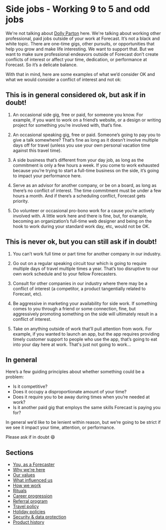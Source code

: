 # Side jobs - Working 9 to 5 and odd jobs

We're not talking about [Dolly Parton](https://en.wikipedia.org/wiki/9_to_5_(Dolly_Parton_song)) here. We're talking about working other professional, paid jobs outside of your work at Forecast. It’s not a black and white topic. There are one-time gigs, other pursuits, or opportunities that help you grow and make life interesting. We want to support that. But we want to make sure professional endeavors outside of Forecast don’t create conflicts of interest or affect your time, dedication, or performance at Forecast. So it’s a delicate balance.

With that in mind, here are some examples of what we’d consider OK and what we would consider a conflict of interest and not ok:

## This is in general considered ok, but ask if in doubt!

1. An occasional side gig, free or paid, for someone you know. For example, if you want to work on a friend’s website, or a design or writing project for something you’re involved with, that’s fine.

2. An occasional speaking gig, free or paid. Someone’s going to pay you to give a talk somewhere? That’s fine as long as it doesn’t involve multiple days off for travel (unless you use your own personal vacation time against this travel time).

3. A side business that’s different from your day job, as long as the commitment is only a few hours a week. If you come to work exhausted because you’re trying to start a full-time business on the side, it’s going to impact your performance here.

4. Serve as an advisor for another company, or be on a board, as long as there’s no conflict of interest. The time commitment must be under a few hours a month. And if there’s a scheduling conflict, Forecast gets priority.

5. Do volunteer or occasional pro-bono work for a cause you’re actively involved with. A little work here and there is fine, but, for example, becoming an organization’s full-time web designer and being on the hook to work during your standard work day, etc, would not be OK.

## This is never ok, but you can still ask if in doubt!

1. You can’t work full time or part time for another company in our industry.

2. Go out on a regular speaking circuit tour which is going to require multiple days of travel multiple times a year. That’s too disruptive to our own work schedule and to your fellow Forecasters.

3. Consult for other companies in our industry where there may be a conflict of interest (a competitor, a product tangentially related to Forecast, etc).

4. Be aggressive in marketing your availability for side work. If something comes to you through a friend or some connection, fine, but aggressively promoting something on the side will ultimately result in a conflict of interest.

5. Take on anything outside of work that’ll pull attention from work. For example, if you wanted to launch an app, but the app requires providing timely customer support to people who use the app, that’s going to eat into your day here at work. That's just not going to work...

## In general

Here’s a few guiding principles about whether something could be a problem:

* Is it competitive?
* Does it occupy a disproportionate amount of your time?
* Does it require you to be away during times when you’re needed at work?
* Is it another paid gig that employs the same skills Forecast is paying you for?

In general we’d like to be lenient within reason, but we’re going to be strict if we see it impact your time, attention, or performance.

Please ask if in doubt :smile:

## Sections
* [You, as a Forecaster](you-as-a-forecaster.md)
* [Why we're here](why-we-are-here.md)
* [Our values](our-values.md)
* [What influenced us](what-influenced-us.md)
* [How we work](how-we-work.md)
* [Rituals](rituals.md)
* [Career progression](career-progression.md)
* [Referral program](referral-program.md)
* [Travel policy](travel-policy.md)
* [Holiday policies](holiday-policies.md)
* [Security & data protection](security-data-protection.md)
* [Product history](product-history.md)
